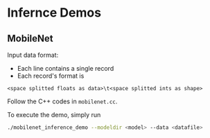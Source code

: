 # Infernce Demos

## MobileNet
Input data format:

- Each line contains a single record
- Each record's format is

```
<space splitted floats as data>\t<space splitted ints as shape>
```

Follow the C++ codes in `mobilenet.cc`.

To execute the demo, simply run

```sh
./mobilenet_inference_demo --modeldir <model> --data <datafile>
```
